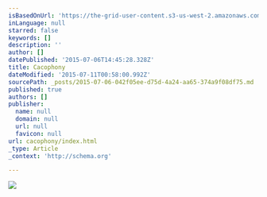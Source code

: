 ```yaml
---
isBasedOnUrl: 'https://the-grid-user-content.s3-us-west-2.amazonaws.com/d2630d99-dfbe-4231-b29c-d927548c80f1.jpg'
inLanguage: null
starred: false
keywords: []
description: ''
author: []
datePublished: '2015-07-06T14:45:28.328Z'
title: Cacophony
dateModified: '2015-07-11T00:58:00.992Z'
sourcePath: _posts/2015-07-06-042f05ee-d75d-4a24-aa65-374a9f08df75.md
published: true
authors: []
publisher:
  name: null
  domain: null
  url: null
  favicon: null
url: cacophony/index.html
_type: Article
_context: 'http://schema.org'

---
```

![](https://the-grid-user-content.s3-us-west-2.amazonaws.com/d2630d99-dfbe-4231-b29c-d927548c80f1.jpg)